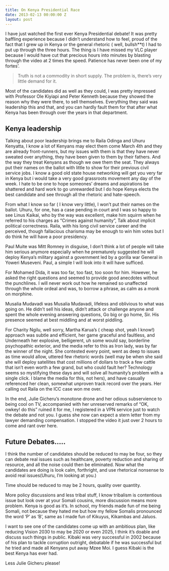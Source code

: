 ```yaml
---
title: On Kenya Presidential Race
date: 2013-02-13 00:00:00 Z
layout: post
---
```


I have just watched the first ever Kenya Presidential debate! It was pretty baffling experience because I didn&#8217;t understand how to feel, proud of the fact that I grew up in Kenya or the general rhetoric ( well, bullsh**t) I had to put up through the three hours. The thing is I have missed my VLC player because I would have cut that precious hours into minutes by blasting through the video at 2 times the speed. Patience has never been one of my fortes&#8217;.  
> Truth is not a commodity in short supply. The problem is, there&#8217;s very little demand for it.

Most of the candidates did as well as they could, I was pretty impressed with Professor Ole Kiyiapi and Peter Kenneth because they showed the reason why they were there, to sell themselves. Everything they said was leadership this and that, and you can hardly fault them for that after what Kenya has been through over the years in that department.

## Kenya leadership 

Talking about poor leadership brings me to Raila Odinga and Uhuru Kenyatta, I know a lot of Kenyans may elect them come March 4th and they are already front-runners, but my issues with them is that they have never sweated over anything, they have been given to them by their fathers. And the way they treat Kenyans as though we owe them the seat. They always put their names on the ballot with little to show for their previous civil service jobs. I know a good old state house networking will get you very far in Kenya but i would take a very good grassroots movement any day of the week. I hate to be one to hope someones&#8217; dreams and aspirations be shattered and hard work to go unrewarded but I do hope Kenya elects the best candidate and see through all the rhetoric and hate-speech. 

From what I know so far ( I know very little), I won&#8217;t put their names on the ballot. Uhuru, for one, has a case pending in court and I was so happy to see Linus Kaikai, who by the way was excellent, make him squirm when he referred to his charges as &#8220;Crimes against humanity&#8221;, Talk about implicit political correctness. Raila, with his long civil service career and the perceived, though fallacious charisma may be enough to win him votes but I do think he will have a poor presidency.

Paul Muite was Mitt Romney in disguise, I don&#8217;t think a lot of people will take him serious anymore especially when he prematurely suggested he will deploy Kenya&#8217;s military against a government led by a gorilla war General in Yoweri Museveni. Paul, a simple I will look into it will have sufficed.

For Mohamed Dida, it was too far, too fast, too soon for him. However, he asked the right questions and seemed to provide good anecdotes without the punchlines. I will never work out how he remained so unaffected through the whole ordeal and was, to borrow a phrase, as calm as a monk on morphine.

Musalia Mudavadi was Musalia Mudavadi, lifeless and oblivious to what was going on. He didn&#8217;t sell his ideas, didn&#8217;t attack or challenge anyone and spent the whole evening answering questions, Go big or go home, Sir. His presence seemed at best middling and at worst piddling.

For Charity Ngilu, well sorry, Martha Karua&#8217;s ( cheap shot, yeah I know!) approach was subtle and efficient, her game graceful and faultless, and Underneath her explosive, belligerent, uh some would say, borderline psychopathic exterior, and the media refer to this as Iron lady, was by far the winner of the night. She contested every point, went as deep to issues as time would allow, uttered few rhetoric words (well may be when she said she will deploy satellites that cost millions of dollars to track a few cattle that isn&#8217;t even worth a few grand, but who could fault her? Technology seems so mystifying these days and will solve all humanity&#8217;s problem with a single click. I blame the media for this, not hers), and have casually referenced her clean, somewhat unproven track record over the years. Her calling out Raila on the ICC case won me over. 

In the end, Julie Gicheru&#8217;s monotone drone and her odious subservience to being cool on TV, accompanied with her unreserved remarks of &#8220;OK, owkey! do this&#8221; ruined it for me, I registered in a VPN service just to watch the debate and not you. I guess she now can expect a stern letter from my lawyer demanding compensation. I stopped the video it just over 2 hours to come and rant over here.

## Future Debates&#8230;.. 

I think the number of candidates should be reduced to may be four, so they can debate real issues such as healthcare, poverty reduction and sharing of resource, and all the noise could then be eliminated. Now what the candidates are doing is look calm, forthright, and use rhetorical nonsense to avoid real issues(Uhuru, I&#8217;m looking at you.) 

Time should be reduced to may be 2 hours, quality over quantity. 

More policy discussions and less tribal stuff, I know tribalism is contentious issue but look over at your Somali cousins, more discussion means more problem. Kenya is good as it&#8217;s. In school, my friends made fun of me being Somali, not because they hated me but how my fellow Somalis pronounced the word &#8216;P&#8217; as &#8216;B&#8217;, same as I made fun of Kikuyus, Kikambas and Jaluos.

I want to see one of the candidates come up with an ambitious plan, like reducing Vision 2030 to may be 2020 or even 2025, I think it&#8217;s doable and discuss such things in public. Kibaki was very successful in 2002 because of his plan to tackle corruption outright, debatable if he was successful but he tried and made all Kenyans put away Mzee Moi. I guess Kibaki is the best Kenya has ever had.

Less Julie Gicheru please!
